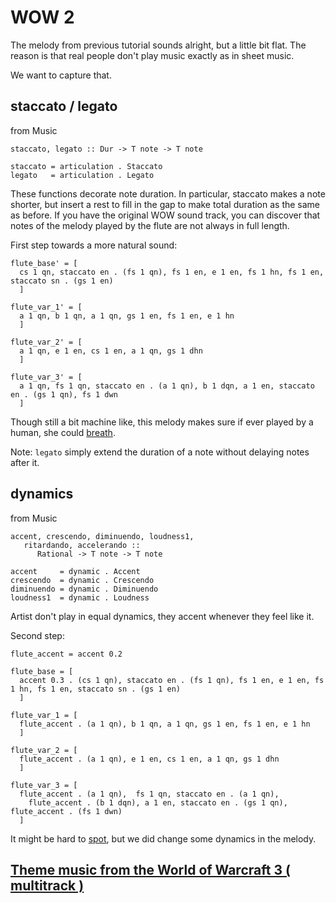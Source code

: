 WOW 2
======

The melody from previous tutorial sounds alright, but a little bit flat. The reason is that real people don't play music exactly as in sheet music. 

We want to capture that.

staccato / legato
-------------------

from Music

	staccato, legato :: Dur -> T note -> T note
	
	staccato = articulation . Staccato
	legato   = articulation . Legato
	
These functions decorate note duration. In particular, staccato makes a note shorter, but insert a rest to fill in the gap to make total duration as the same as before. If you have the original WOW sound track, you can discover that notes of the melody played by the flute are not always in full length.

First step towards a more natural sound:

	flute_base' = [
	  cs 1 qn, staccato en . (fs 1 qn), fs 1 en, e 1 en, fs 1 hn, fs 1 en, staccato sn . (gs 1 en)
	  ]

	flute_var_1' = [
	  a 1 qn, b 1 qn, a 1 qn, gs 1 en, fs 1 en, e 1 hn
	  ]
  
	flute_var_2' = [
	  a 1 qn, e 1 en, cs 1 en, a 1 qn, gs 1 dhn
	  ]
  
	flute_var_3' = [
	  a 1 qn, fs 1 qn, staccato en . (a 1 qn), b 1 dqn, a 1 en, staccato en . (gs 1 qn), fs 1 dwn
	  ]

Though still a bit machine like, this melody makes sure if ever played by a human, she could [breath](../midi/wow_2/wow_2_1.midi?raw=true).

Note: `legato` simply extend the duration of a note without delaying notes after it.

dynamics
---------

from Music

	accent, crescendo, diminuendo, loudness1,
	   ritardando, accelerando ::
	      Rational -> T note -> T note
    
	accent     = dynamic . Accent
	crescendo  = dynamic . Crescendo
	diminuendo = dynamic . Diminuendo
	loudness1  = dynamic . Loudness

Artist don't play in equal dynamics, they accent whenever they feel like it.

Second step:

	flute_accent = accent 0.2

	flute_base = [
	  accent 0.3 . (cs 1 qn), staccato en . (fs 1 qn), fs 1 en, e 1 en, fs 1 hn, fs 1 en, staccato sn . (gs 1 en)
	  ]

	flute_var_1 = [
	  flute_accent . (a 1 qn), b 1 qn, a 1 qn, gs 1 en, fs 1 en, e 1 hn
	  ]

	flute_var_2 = [
	  flute_accent . (a 1 qn), e 1 en, cs 1 en, a 1 qn, gs 1 dhn
	  ]

	flute_var_3 = [
	  flute_accent . (a 1 qn),  fs 1 qn, staccato en . (a 1 qn), 
	    flute_accent . (b 1 dqn), a 1 en, staccato en . (gs 1 qn), flute_accent . (fs 1 dwn)
	  ]

It might be hard to [spot](../midi/wow_2/wow_2_2.midi?raw=true), but we did change some dynamics in the melody.

## [Theme music from the World of Warcraft 3 ( multitrack )](wow_3.markdown)
